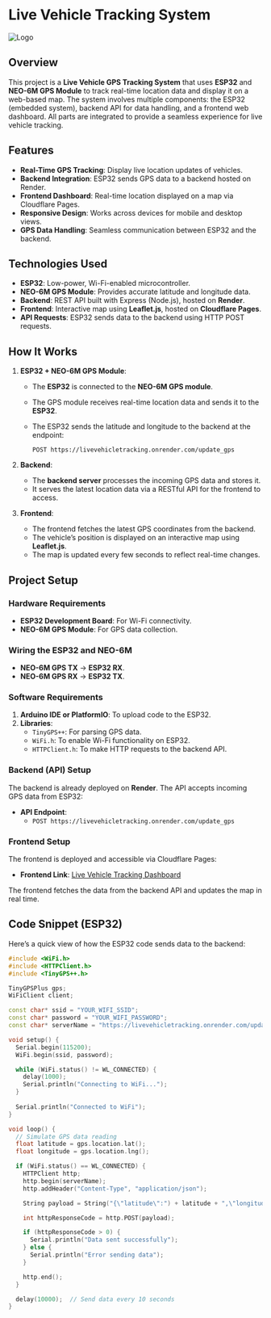 # Live Vehicle Tracking System

![Logo](https://img.icons8.com/ios/452/map-pin.png)  

## Overview
This project is a **Live Vehicle GPS Tracking System** that uses **ESP32** and **NEO-6M GPS Module** to track real-time location data and display it on a web-based map. The system involves multiple components: the ESP32 (embedded system), backend API for data handling, and a frontend web dashboard. All parts are integrated to provide a seamless experience for live vehicle tracking.

## Features
- **Real-Time GPS Tracking**: Display live location updates of vehicles.
- **Backend Integration**: ESP32 sends GPS data to a backend hosted on Render.
- **Frontend Dashboard**: Real-time location displayed on a map via Cloudflare Pages.
- **Responsive Design**: Works across devices for mobile and desktop views.
- **GPS Data Handling**: Seamless communication between ESP32 and the backend.

## Technologies Used

- **ESP32**: Low-power, Wi-Fi-enabled microcontroller.
- **NEO-6M GPS Module**: Provides accurate latitude and longitude data.
- **Backend**: REST API built with Express (Node.js), hosted on **Render**.
- **Frontend**: Interactive map using **Leaflet.js**, hosted on **Cloudflare Pages**.
- **API Requests**: ESP32 sends data to the backend using HTTP POST requests.

## How It Works

1. **ESP32 + NEO-6M GPS Module**:
   - The **ESP32** is connected to the **NEO-6M GPS module**.
   - The GPS module receives real-time location data and sends it to the **ESP32**.
   - The ESP32 sends the latitude and longitude to the backend at the endpoint:

     ```
     POST https://livevehicletracking.onrender.com/update_gps
     ```

2. **Backend**:
   - The **backend server** processes the incoming GPS data and stores it.
   - It serves the latest location data via a RESTful API for the frontend to access.

3. **Frontend**:
   - The frontend fetches the latest GPS coordinates from the backend.
   - The vehicle’s position is displayed on an interactive map using **Leaflet.js**.
   - The map is updated every few seconds to reflect real-time changes.

## Project Setup

### Hardware Requirements
- **ESP32 Development Board**: For Wi-Fi connectivity.
- **NEO-6M GPS Module**: For GPS data collection.

### Wiring the ESP32 and NEO-6M
- **NEO-6M GPS TX** → **ESP32 RX**.
- **NEO-6M GPS RX** → **ESP32 TX**.

### Software Requirements
1. **Arduino IDE or PlatformIO**: To upload code to the ESP32.
2. **Libraries**:
   - `TinyGPS++`: For parsing GPS data.
   - `WiFi.h`: To enable Wi-Fi functionality on ESP32.
   - `HTTPClient.h`: To make HTTP requests to the backend API.

### Backend (API) Setup
The backend is already deployed on **Render**. The API accepts incoming GPS data from ESP32:

- **API Endpoint**: 
  - `POST https://livevehicletracking.onrender.com/update_gps`

### Frontend Setup
The frontend is deployed and accessible via Cloudflare Pages:

- **Frontend Link**: [Live Vehicle Tracking Dashboard](https://livevehicletracking.pages.dev/)

The frontend fetches the data from the backend API and updates the map in real time.

## Code Snippet (ESP32)

Here’s a quick view of how the ESP32 code sends data to the backend:

```cpp
#include <WiFi.h>
#include <HTTPClient.h>
#include <TinyGPS++.h>

TinyGPSPlus gps;
WiFiClient client;

const char* ssid = "YOUR_WIFI_SSID";
const char* password = "YOUR_WIFI_PASSWORD";
const char* serverName = "https://livevehicletracking.onrender.com/update_gps";

void setup() {
  Serial.begin(115200);
  WiFi.begin(ssid, password);

  while (WiFi.status() != WL_CONNECTED) {
    delay(1000);
    Serial.println("Connecting to WiFi...");
  }
  
  Serial.println("Connected to WiFi");
}

void loop() {
  // Simulate GPS data reading
  float latitude = gps.location.lat();
  float longitude = gps.location.lng();

  if (WiFi.status() == WL_CONNECTED) {
    HTTPClient http;
    http.begin(serverName);
    http.addHeader("Content-Type", "application/json");

    String payload = String("{\"latitude\":") + latitude + ",\"longitude\":" + longitude + "}";

    int httpResponseCode = http.POST(payload);

    if (httpResponseCode > 0) {
      Serial.println("Data sent successfully");
    } else {
      Serial.println("Error sending data");
    }

    http.end();
  }

  delay(10000);  // Send data every 10 seconds
}
